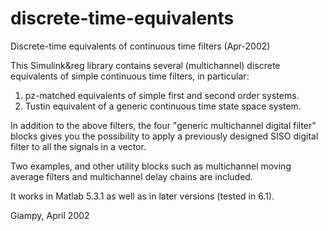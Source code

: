 # discrete-time-equivalents
Discrete-time equivalents of continuous time filters (Apr-2002)

This Simulink&reg library contains several (multichannel) discrete equivalents
of simple continuous time filters, in particular:

1) pz-matched equivalents of simple first and second order systems.
2) Tustin equivalent of a generic continuous time state space system.

In addition to the above filters, the four "generic multichannel digital
filter" blocks gives you the possibility to apply a previously
designed SISO digital filter to all the signals in a vector.

Two examples, and other utility blocks such as multichannel moving average
filters and multichannel delay chains are included.

It works in Matlab 5.3.1 as well as in later versions (tested in 6.1).

Giampy, April 2002
